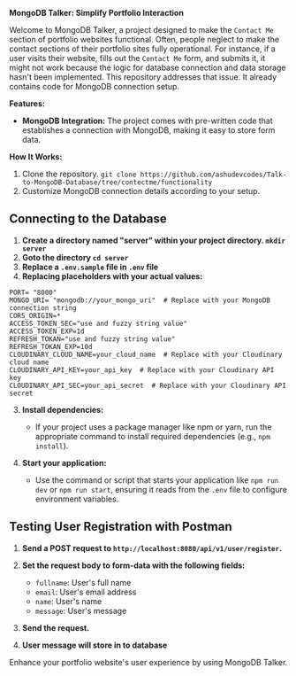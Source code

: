 **MongoDB Talker: Simplify Portfolio Interaction**

Welcome to MongoDB Talker, a project designed to make the `Contact Me` section of portfolio websites functional. Often, people neglect to make the contact sections of their portfolio sites fully operational. For instance, if a user visits their website, fills out the `Contact Me` form, and submits it, it might not work because the logic for database connection and data storage hasn't been implemented. This repository addresses that issue. It already contains code for MongoDB connection setup.

**Features:**
- **MongoDB Integration:** The project comes with pre-written code that establishes a connection with MongoDB, making it easy to store form data.

**How It Works:**

1. Clone the repository. `git clone https://github.com/ashudevcodes/Talk-to-MongoDB-Database/tree/contectme/functionality`
2. Customize MongoDB connection details according to your setup.


## Connecting to the Database
1. **Create a directory named "server" within your project directory. `mkdir server`**
2. **Goto the directory `cd server`**
3. **Replace a `.env.sample` file in `.env` file**
4. **Replacing placeholders with your actual values:**

```
PORT= "8000"
MONGO_URI= "mongodb://your_mongo_uri"  # Replace with your MongoDB connection string
CORS_ORIGIN=*
ACCESS_TOKEN_SEC="use and fuzzy string value"
ACCESS_TOKEN_EXP=1d
REFRESH_TOKAN="use and fuzzy string value"
REFRESH_TOKAN_EXP=10d
CLOUDINARY_CLOUD_NAME=your_cloud_name  # Replace with your Cloudinary cloud name
CLOUDINARY_API_KEY=your_api_key  # Replace with your Cloudinary API key
CLOUDINARY_API_SEC=your_api_secret  # Replace with your Cloudinary API secret
```

3. **Install dependencies:**
   - If your project uses a package manager like npm or yarn, run the appropriate command to install required dependencies (e.g., `npm install`).

4. **Start your application:**
   - Use the command or script that starts your application like `npm run dev` or `npm run start`, ensuring it reads from the `.env` file to configure environment variables.

## Testing User Registration with Postman

1. **Send a POST request to `http://localhost:8080/api/v1/user/register`.**
2. **Set the request body to form-data with the following fields:**
   - `fullname`: User's full name
   - `email`: User's email address
   - `name`: User's name
   - `message`: User's message

3. **Send the request.**
4. **User message will store in to database**

Enhance your portfolio website's user experience by using MongoDB Talker.
